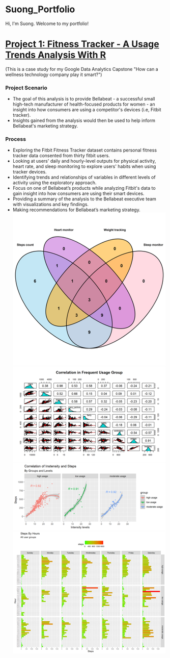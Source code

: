 # Suong_Portfolio
Hi, I'm Suong. Welcome to my portfolio!

# [Project 1: Fitness Tracker - A Usage Trends Analysis With R](https://github.com/databl0g/A-fitness-tracker-analysis)
(This is a case study for my Google Data Analytics Capstone "How can a wellness technology company play it smart?")
### Project Scenario
* The goal of this analysis is to provide Bellabeat - a successful small high-tech manufacturer of health-focused
products for women - an insight into how consumers are using a competitor's devices (i.e, Fitbit tracker). 
* Insights gained from the analysis would then be used to help inform Bellabeat's marketing strategy.
### Process
* Exploring the Fitbit Fitness Tracker dataset contains personal fitness tracker data consented from thirty fitbit users.
* Looking at users' daily and hourly-level outputs for physical activity, heart rate, and sleep monitoring to explore users' habits when using tracker devices.
* Identifying trends and relationships of variables in different levels of activity using the exploratory approach.
* Focus on one of Bellabeat’s products while analyzing Fitbit's data to gain insight into how consumers are using their smart devices.
* Providing a summary of the analysis to the Bellabeat executive team with visualizations and key findings.
* Making recommendations for Bellabeat’s marketing strategy.
![](https://github.com/databl0g/Suong_Portfolio/blob/main/images/features_venn.png)
![](https://github.com/databl0g/Suong_Portfolio/blob/main/images/Correlation%20of%20frequent%20usage%20group.png)
![](https://github.com/databl0g/Suong_Portfolio/blob/main/images/Correlation.png)
![](https://github.com/databl0g/Suong_Portfolio/blob/main/images/Steps%20By%20Hours.png)
